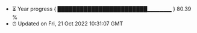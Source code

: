 - ⏳ Year progress { ████████████████████████▁▁▁▁▁▁ } 80.39 %
- ⏰ Updated on Fri, 21 Oct 2022 10:31:07 GMT

